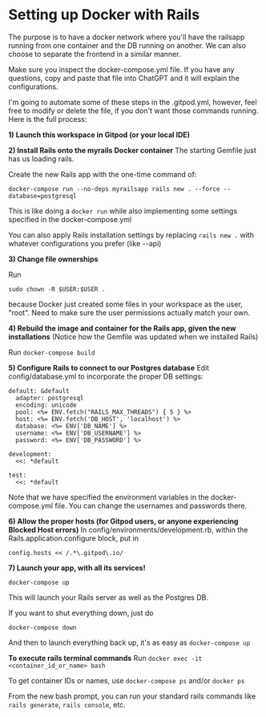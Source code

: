 # Setting up Docker with Rails

The purpose is to have a docker network where you'll have the railsapp running from one container and the DB running on another. We can also choose to separate the frontend in a similar manner.

Make sure you inspect the docker-compose.yml file. If you have any questions, copy and paste that file into ChatGPT and it will explain the configurations.

I'm going to automate some of these steps in the .gitpod.yml, however, feel free to modify or delete the file, if you don't want those commands running. Here is the full process:

**1) Launch this workspace in Gitpod (or your local IDE)**

**2) Install Rails onto the myrails Docker container**
The starting Gemfile just has us loading rails. 

Create the new Rails app with the one-time command of:
```
docker-compose run --no-deps myrailsapp rails new . --force --database=postgresql
```
This is like doing a ```docker run``` while also implementing some settings specified in the docker-compose.yml

You can also apply Rails installation settings by replacing ```rails new .``` with whatever configurations you prefer (like --api)

**3) Change file ownerships**

Run

```sudo chown -R $USER:$USER .```

because Docker just created some files in your workspace as the user, "root". Need to make sure the user permissions actually match your own.

**4) Rebuild the image and container for the Rails app, given the new installations**
(Notice how the Gemfile was updated when we installed Rails)

Run
```docker-compose build```

**5) Configure Rails to connect to our Postgres database**
Edit config/database.yml to incorporate the proper DB settings:

```
default: &default
  adapter: postgresql
  encoding: unicode
  pool: <%= ENV.fetch("RAILS_MAX_THREADS") { 5 } %>
  host: <%= ENV.fetch('DB_HOST', 'localhost') %>
  database: <%= ENV['DB_NAME'] %>
  username: <%= ENV['DB_USERNAME'] %>
  password: <%= ENV['DB_PASSWORD'] %>

development:
  <<: *default

test:
  <<: *default
```

Note that we have specified the environment variables in the docker-compose.yml file.
You can change the usernames and passwords there.

**6) Allow the proper hosts (for Gitpod users, or anyone experiencing Blocked Host errors)**
In config/environments/development.rb, within the Rails.application.configure block, put in

```
config.hosts << /.*\.gitpod\.io/
```

**7) Launch your app, with all its services!**
```
docker-compose up
```

This will launch your Rails server as well as the Postgres DB.

If you want to shut everything down, just do
```
docker-compose down
```

And then to launch everything back up, it's as easy as ```docker-compose up```

**To execute rails terminal commands**
Run
```docker exec -it <container_id_or_name> bash```


To get container IDs or names, use ```docker-compose ps``` and/or ```docker ps```

From the new bash prompt, you can run your standard rails commands like ```rails generate```, ```rails console```, etc.





